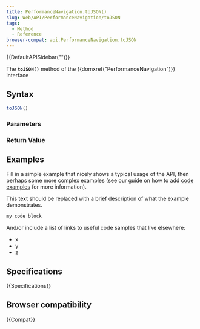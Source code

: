 ```yaml
---
title: PerformanceNavigation.toJSON()
slug: Web/API/PerformanceNavigation/toJSON
tags:
  - Method
  - Reference
browser-compat: api.PerformanceNavigation.toJSON
---
```

{{DefaultAPISidebar("")}}

The **`toJSON()`** method of the {{domxref("PerformanceNavigation")}} interface 

## Syntax

```js
toJSON()
```

### Parameters



### Return Value



## Examples

Fill in a simple example that nicely shows a typical usage of the API, then perhaps some more complex examples (see our guide on how to add [code examples](/en-US/docs/MDN/Contribute/Structures/Code_examples) for more information).

This text should be replaced with a brief description of what the example demonstrates.

```js
my code block
```

And/or include a list of links to useful code samples that live elsewhere:

*   x
*   y
*   z

## Specifications

{{Specifications}}

## Browser compatibility

{{Compat}}

